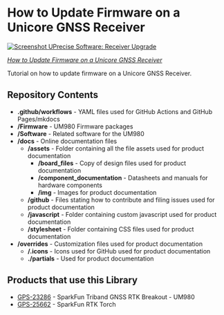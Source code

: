 How to Update Firmware on a Unicore GNSS Receiver
========================================

[![Screenshot UPrecise Software: Receiver Upgrade](https://docs.sparkfun.com/Update_Firmware_Unicore_GNSS_Receiver/assets/img/UPrecise_Software_Receiver_Upgrade.JPG)](https://docs.sparkfun.com/Update_Firmware_Unicore_GNSS_Receiver/)

[*How to Update Firmware on a Unicore GNSS Receiver*](https://docs.sparkfun.com/Update_Firmware_Unicore_GNSS_Receiver/)

Tutorial on how to update firmware on a Unicore GNSS Receiver.

Repository Contents
-------------------

* **.github/workflows** - YAML files used for GitHub Actions and GitHub Pages/mkdocs
* **/Firmware** - UM980 Firmware packages
* **/Software** - Related software for the UM980
* **/docs** - Online documentation files
  * **/assets** - Folder containing all the file assets used for product documentation
    * **/board_files** - Copy of design files used for product documentation
    * **/component_documentation** - Datasheets and manuals for hardware components
    * **/img** - Images for product documentation
  * **/github** - Files stating how to contribute and filing issues used for product documentation
  * **/javascript** - Folder containing custom javascript used for product documentation
  * **/stylesheet** - Folder containing CSS files used for product documentation
* **/overrides** - Customization files used for product documentation
  * **/.icons** - Icons used for GitHub used for product documentation
  * **./partials** - Used for product documentation

Products that use this Library 
---------------------------------

* [GPS-23286](https://www.sparkfun.com/products/23286) - SparkFun Triband GNSS RTK Breakout - UM980
* [GPS-25662](https://www.sparkfun.com/products/25662) - SparkFun RTK Torch
